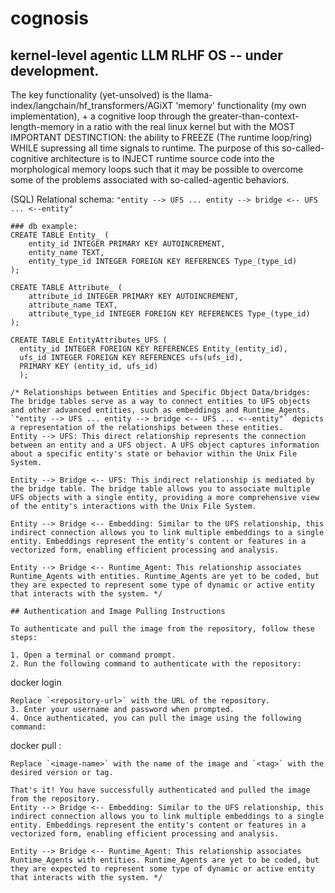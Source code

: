 # cognosis
## kernel-level agentic LLM RLHF OS -- under development.

The key functionality (yet-unsolved) is the llama-index/langchain/hf_transformers/AGiXT 'memory' functionality (my own implementation), + a cognitive loop through the greater-than-context-length-memory in a ratio with the real linux kernel but with the MOST IMPORTANT DESTINCTION: the ability to FREEZE (The runtime loop/ring) WHILE supressing all time signals to runtime. The purpose of this so-called-cognitive architecture is to INJECT runtime source code into the morphological memory loops such that it may be possible to overcome some of the problems associated with so-called-agentic behaviors.



(SQL) Relational schema: `"entity --> UFS ... entity --> bridge <-- UFS ... <--entity"` 

```
### db example:
CREATE TABLE Entity_ (
    entity_id INTEGER PRIMARY KEY AUTOINCREMENT,
    entity_name TEXT,
    entity_type_id INTEGER FOREIGN KEY REFERENCES Type_(type_id)
);

CREATE TABLE Attribute_ (
    attribute_id INTEGER PRIMARY KEY AUTOINCREMENT,
    attribute_name TEXT,
    attribute_type_id INTEGER FOREIGN KEY REFERENCES Type_(type_id)
);

CREATE TABLE EntityAttributes_UFS (
  entity_id INTEGER FOREIGN KEY REFERENCES Entity_(entity_id),
  ufs_id INTEGER FOREIGN KEY REFERENCES ufs(ufs_id),
  PRIMARY KEY (entity_id, ufs_id)
  );

/* Relationships between Entities and Specific Object Data/bridges:
The bridge tables serve as a way to connect entities to UFS objects and other advanced entities, such as embeddings and Runtime_Agents. 
`"entity --> UFS ... entity --> bridge <-- UFS ... <--entity"` depicts a representation of the relationships between these entities.
Entity --> UFS: This direct relationship represents the connection between an entity and a UFS object. A UFS object captures information about a specific entity's state or behavior within the Unix File System.

Entity --> Bridge <-- UFS: This indirect relationship is mediated by the bridge table. The bridge table allows you to associate multiple UFS objects with a single entity, providing a more comprehensive view of the entity's interactions with the Unix File System.

Entity --> Bridge <-- Embedding: Similar to the UFS relationship, this indirect connection allows you to link multiple embeddings to a single entity. Embeddings represent the entity's content or features in a vectorized form, enabling efficient processing and analysis.

Entity --> Bridge <-- Runtime_Agent: This relationship associates Runtime_Agents with entities. Runtime_Agents are yet to be coded, but they are expected to represent some type of dynamic or active entity that interacts with the system. */

## Authentication and Image Pulling Instructions

To authenticate and pull the image from the repository, follow these steps:

1. Open a terminal or command prompt.
2. Run the following command to authenticate with the repository:
   ```
   docker login <repository-url>
   ```
   Replace `<repository-url>` with the URL of the repository.
3. Enter your username and password when prompted.
4. Once authenticated, you can pull the image using the following command:
   ```
   docker pull <image-name>:<tag>
   ```
   Replace `<image-name>` with the name of the image and `<tag>` with the desired version or tag.

That's it! You have successfully authenticated and pulled the image from the repository.
Entity --> Bridge <-- Embedding: Similar to the UFS relationship, this indirect connection allows you to link multiple embeddings to a single entity. Embeddings represent the entity's content or features in a vectorized form, enabling efficient processing and analysis.

Entity --> Bridge <-- Runtime_Agent: This relationship associates Runtime_Agents with entities. Runtime_Agents are yet to be coded, but they are expected to represent some type of dynamic or active entity that interacts with the system. */
```

